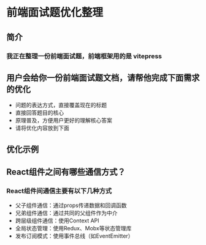 # 前端面试题优化整理

## 简介

### 我正在整理一份前端面试题，前端框架用的是 vitepress

## 用户会给你一份前端面试题文档，请帮他完成下面需求的优化

- 问题的表达方式，直接覆盖现在的标题
- 直接回答题目的核心
- 原理普及，方便用户更好的理解核心答案
- 请将优化内容放到下面

## 优化示例

## React组件之间有哪些通信方式？

### React组件间通信主要有以下几种方式

- 父子组件通信：通过props传递数据和回调函数
- 兄弟组件通信：通过共同的父组件作为中介
- 跨层级组件通信：使用Context API
- 全局状态管理：使用Redux、Mobx等状态管理库
- 发布订阅模式：使用事件总线（如EventEmitter）

